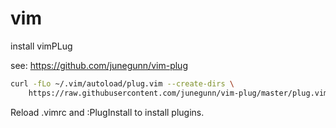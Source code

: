 # vim
install vimPLug

see: https://github.com/junegunn/vim-plug

```bash
curl -fLo ~/.vim/autoload/plug.vim --create-dirs \
    https://raw.githubusercontent.com/junegunn/vim-plug/master/plug.vim
```

Reload .vimrc and :PlugInstall to install plugins.
